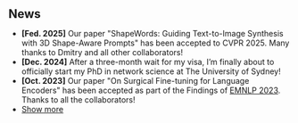 <h1 id="news"></h1>

<h2 style="margin: 60px 0px 10px;">News</h2>

<ul>

<li><strong>[Fed. 2025]</strong> Our paper "ShapeWords: Guiding Text-to-Image Synthesis with 3D Shape-Aware Prompts" has been accepted to CVPR 2025. Many thanks to Dmitry and all other collaborators! </li>

<li><strong>[Dec. 2024]</strong> After a three-month wait for my visa, I’m finally about to officially start my PhD in network science at The University of Sydney! </li>

<li><strong>[Oct. 2023]</strong> Our paper "On Surgical Fine-tuning for Language Encoders" has been accepted as part of the Findings of <a href="https://2023.emnlp.org/">EMNLP 2023</a>. Thanks to all the collaborators!</li>

<li> <a href="javascript:toggle_vis('newsmore')">Show more</a> </li>

<div id="newsmore" style="display:none">

<li><strong>[Jul. 2023]</strong> I will do summer research intern at UMass Graphics Lab, working on geometry editing of 2D/3D diffusion models.</li>

<li><strong>[Jun. 2021]</strong> I'm proud to share that our paper "Multilayer Networks for Text Analysis With Multiple Data Types" was accepted by EPJ Data Science, a Q1 journal according to the <a href="https://www.scimagojr.com/journalsearch.php?q=21100397403&tip=sid&clean=0">SCImago Journal Rank</a>.</li>

<li><strong>[May 2020]</strong> I'm excited to begin my journey as a Software Development Engineer with Huawei in Hangzhou.</li>

  <li>
    <strong>[Oct. 2019]</strong> I am thrilled to have the opportunity to present my Honours thesis at the <a href="https://easychair.org/cfp/CCS2019">Conference on Complex Systems</a> held at Nanyang Technological University (NTU), Singapore. I would like to extend my heartfelt thanks to my supervisor, Eduardo, for his invaluable guidance and support throughout my research journey.
  </li>
</div>

</ul>
